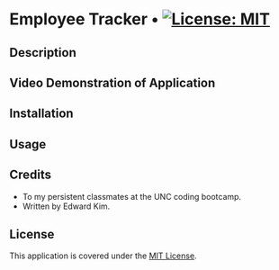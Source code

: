 # Employee Tracker • [![License: MIT](https://img.shields.io/badge/License-MIT-yellow.svg)](https://opensource.org/licenses/MIT)

## Description

## Video Demonstration of Application

## Installation

## Usage

## Credits
* To my persistent classmates at the UNC coding bootcamp.
* Written by Edward Kim.

## License
This application is covered under the [MIT License](./LICENSE).